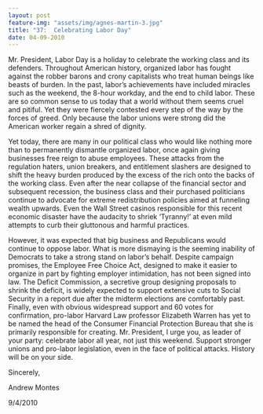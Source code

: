 ```yaml
---
layout: post
feature-img: "assets/img/agnes-martin-3.jpg"
title: "37:  Celebrating Labor Day"
date: 04-09-2010
---
```

Mr. President, Labor Day is a holiday to celebrate the working class and its defenders. Throughout American history, organized labor has fought against the robber barons and crony capitalists who treat human beings like beasts of burden. In the past, labor’s achievements have included miracles such as the weekend, the 8-hour workday, and the end to child labor. These are so common sense to us today that a world without them seems cruel and pitiful. Yet they were fiercely contested every step of the way by the forces of greed. Only because the labor unions were strong did the American worker regain a shred of dignity.

Yet today, there are many in our political class who would like nothing more than to permanently dismantle organized labor, once again giving businesses free reign to abuse employees. These attacks from the regulation haters, union breakers, and entitlement slashers are designed to shift the heavy burden produced by the excess of the rich onto the backs of the working class. Even after the near collapse of the financial sector and subsequent recession, the business class and their purchased politicians continue to advocate for extreme redistribution policies aimed at funneling wealth upwards. Even the Wall Street casinos responsible for this recent economic disaster have the audacity to shriek ‘Tyranny!’ at even mild attempts to curb their gluttonous and harmful practices.

However, it was expected that big business and Republicans would continue to oppose labor. What is more dismaying is the seeming inability of Democrats to take a strong stand on labor’s behalf. Despite campaign promises, the Employee Free Choice Act, designed to make it easier to organize in part by fighting employer intimidation, has not been signed into law. The Deficit Commission, a secretive group designing proposals to shrink the deficit, is widely expected to support extensive cuts to Social Security in a report due after the midterm elections are comfortably past. Finally, even with obvious widespread support and 60 votes for confirmation, pro-labor Harvard Law professor Elizabeth Warren has yet to be named the head of the Consumer Financial Protection Bureau that she is primarily responsible for creating. Mr. President, I urge you, as leader of your party: celebrate labor all year, not just this weekend. Support stronger unions and pro-labor legislation, even in the face of political attacks. History will be on your side.

Sincerely,

Andrew Montes

9/4/2010 
 



 
 